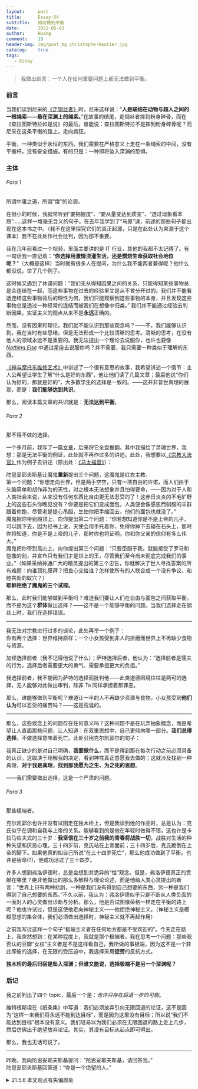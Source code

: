 ```yaml
---
layout:     post
title:      Essay-54
subtitle:   如何做到平衡
date:       2022-05-03
author:     Huang
comment:    19
header-img: img/post_bg_christophe-hautier.jpg
catalog:    true
tags:
   - Essay
---
```


> 我做出断言：一个人在任何重要问题上都无法做到平衡。

### 前言

当我们读到尼采的[《走钢丝者》](https://xn--29s704loyd.com/2022/04/10/Tightrope-Walker/)时，尼采这样说：“**人是联结在动物与超人之间的一根绳索——悬在深渊上的绳索。**”在故事的结尾，走钢丝者摔到粉身碎骨，而在《查拉图斯特拉如是说》的最后，谁能说：查拉图斯特拉不是摔到粉身碎骨呢？而尼采在这条平衡的路上，走向疯狂。

平衡，一种类似于永恒的东西。我们需要在严格意义上走在一条绳索的中间，没有平衡杆，没有安全措施，有的只是：一种即将坠入深渊的恐惧。

### 主体

###### Para 1

所谓中庸之道，所谓“度”的论调。

在很小的时候，我就常听到“要把握度”、“要从量变达到质变”、“透过现象看本质”……这样一堆毫无含义的句子。在去年我学到了“马原”课，前述的那些句子都出现在这本书之中。（我不在这里探究它们的真正起源，只是在此处认为来源于这个课本）我不在此处作社会批判，因为那不重要。

我在几年前看过一个视频，里面主要讲的是 IT 行业，其他的我都不太记得了。有一句话我一直记着：“**你选择用激情浇灌生活，还是燃烧生命获取社会地位呢？**”（大概是这样）当时就有很多人在提问，为什么我不能两者兼得呢？他什么都没说，举了几个例子。

这时候又遇到了休谟问题：“我们无从得知因果之间的关系，只能得知某些事物总是会连结在一起，而这些事物在过去的经验里又是从不曾分开过的。我们并不能看透连结这些事物背后的理性为何，我们只能观察到这些事物的本身，并且发现这些事物总是透过一种经常的连结而被我们在想像中归类。” 我们并不能通过经验去判断因果，实证主义的观点从来不是**永远**正确的。

然而，没有因果和理论，我们就不能认识到那些观念吗？——不，我们能够认识到。我在当时有些思绪，但是无法形成一个比较清晰的思考。清晰的思考，在没有他人的领域永远不是重要的。我无法提出一个理论去说服你，也许也要像 [*Nothing Else*](https://xn--29s704loyd.com/2022/04/29/Nothing-Else/) 中通过星座去说服你吗？并不需要，我只需要一种类似于理解的东西。

[《禅与摩托车维修艺术》](https://book.douban.com/subject/30208077/)中讲述了一个很有意思的故事，我希望讲述一个情节：主人公希望让学生了解“什么是好的东西”，他让他们读了几篇文章；最后他说“你们认为好的，那就是好的”，大多数学生的选择是一致的。——这并非普世真理的展现，而是：**我们能够达到共识**。

那么，阅读本篇文章的共识就是：**无法达到平衡**。

###### Para 2

那不得不做的选择。

一个多月前，我写了一篇[文章](https://xn--29s704loyd.com/2022/03/16/Essay-48/#para-1)，后来将它全盘推翻。其中我描绘了灵魂世界，我想：那是无法平衡的例证，此处就不再作过多的讲述。此处，我想要以[《宗教大法官》](https://huangfeiyu.blogspot.com/2021/08/blog-post.html)作为例子去讲述（原出处：[《马太福音》](https://www.biblegateway.com/passage/?search=%E9%A6%AC%E5%A4%AA%E7%A6%8F%E9%9F%B3%204&version=CSBT)）：

陀思妥耶夫斯基让魔鬼**重新**提出三个问题，这魔鬼是红衣主教。<br/>第一个问题：“你想走向世界，但是两手空空，只有一项自由的许诺，而人们由于头脑简单和胡作非为的天性，对之根本无法想象并且怕得要命，——因为对于人和人类社会来说，从来没有任何东西比自由更无法忍受的了！这赤日炎炎的不毛旷野上的这些石头你瞧见没有？你要是把它们变成面包，人类便会像感恩而驯服的羊群跟着你跑，尽管老是提心吊胆，生怕你把手缩回去，他们的面包也就没了。”<br/>魔鬼把你带到殿顶上，向你提出第二个问题：“你若想知道你是不是上帝的儿子，可以跳下去，因为经书上说，天使会用手托着你，免得你掉下去碰在石头上，那时你将知道，你是不是上帝的儿子，那时你也将证明，你和你父亲的信仰有多么伟大。”<br/>魔鬼把你带到高山上，向你提出第三个问题：“只要臣服于我，就能接受了罗马和恺撒的剑，并宣布只有我们才是世上的王，尽管我们至今尚未彻底完成我们的事业。”（如果采纳神通广大的精灵提出的第三个忠告，你就解决了世人寻找答案的所有难题：向谁顶礼膜拜？把良心交给谁？怎样使所有的人联合成一个没有争议、和睦共处的蚁穴？）<br/><strong>耶稣拒绝了魔鬼的三个试探。</strong>

那么，此时我们能够做到平衡吗？难道我们要让人们在自由与面包之间获取平衡，而不是为这个**群体**做出选择？——这不是一个能够平衡的问题。当我们选择走在钢丝上时，我们在选择错误。

---

我无法对宗教进行过多的谈论，此处再举一个例子：<br/>你有两个选择：世界维持原样；一个小女孩受到非人的折磨而世界上不再缺少食物与资源。

加缪选择前者（我不记得他说了什么）；萨特选择后者，他认为：“选择前者是懦夫的行为，选择后者需要更大的勇气、需要承担更大的负担。”

我选择前者，我不能因为萨特的选择而批判他——此类道德困境往往是两可的选择，无人能够对此做出审判，除非 Ta 同样承担着那罪恶。

那么，谁能够做到平衡呢？难道让一半的人不再缺少资源与食物，小女孩受到**他们认为**可以忍受的痛苦吗？——这是荒诞的。

---

那么，这些观念上的问题存在任何意义吗？这种问题不是在玩弄抽象概念，而是希望让人直面那些问题，让人知道：在双重思想中，自己更倾向哪一部分。**我们总得选择**，不做选择意味着死亡。此处引用克尔凯郭尔的句子：

我真正缺少的是对自己明确，**我要做什么**，而不是得到那在每次行动之前必须具备的认识。这取决于理解我的决定，看到神性真正意愿我去做的；这就涉及找到一种真理，**对于我是真理，找到那我愿为之生、为之死的思想**。

——我们需要做出选择，这是一个严肃的问题。

###### Para 3

那些极端者。

克尔凯郭尔也许并没有试图走在独木桥上，但是我读到他的作品时，总是认为：克氏似乎在调和自我与上帝的关系。能够看到的是他在年轻时做得不错，这也许是卡拉马佐夫式的三十岁：**我坚信在三十岁之前我的青春将战胜一切**，战胜对生活的种种失望和厌恶心理。三十四岁前，克氏站在上帝面前；三十四岁后，克氏跪倒在上帝的脚下。如果他真的如自己所说“在三十四岁死亡”，那么他成功做到了平衡。也许是宿命(?)，他成功活过了三十四岁。

许多人想到弗洛伊德时，总是会想到其诡异的“性”观念。但是，弗洛伊德真正的贡献在哪里？绝非他做出的那么多解释与理论论述，而是他给人类心灵提出的断言：“世界上只有两种悲剧，一种是我们没有得到自己想要的东西，另一种是我们得到了自己想要的东西。”不久以前，我认为：弗洛伊德似乎只是不断从人类负面的一面对人的心灵做出诊断与分析。那么，他是否试图像荣格一样走在平衡的路上呢？他也许试过，但是这使他走向神秘主义——他拒绝神秘主义。（神秘主义是模糊思想的集合体，我们必须做出选择时，神秘主义就不再起作用）

之前我写过这样一个句子“极端主义者在任何地方都是不受欢迎的”。今天走在路上，我突然想到：在某种程度上，我就是那个极端者。我在思考一个问题：那些我否认的豆瓣“女权”主义者是不是这样看自己，我所做的事极端，因为这不是一个非此即彼的选择，在无限的受压迫中，我选择采用**徒劳**的反抗方式。

**独木桥的最后归宿是坠入深渊；但谁又能说，选择极端不是另一个深渊呢？**

### 后记

我之前列出了四个 topic，最后一个是：*也许只存在后退一步的可能*。

维特根斯坦在《纸条集》中写道：我们必须放弃引向无限回退的论证，这不是因为“这样一来我们将永远不能到达目标”，而是因为这里没有目标；所以说“我们不能达到目标”根本没有意义。我们轻易以为我们必须在无限回退的路上走上几步，然后仿佛出于绝望放弃论证。其实，其没有目标从起点即可得出。

那么，我也无话可说了。

---

昨晚，我向陀思妥耶夫斯基提问：“陀思妥耶夫斯基，请回答我。”<br/>陀思妥耶夫斯基回答道：“你是一个绝望的人。”

<details><summary>21.5.6 本文观点有失偏颇处</summary><p>我试图说服自己：精神世界与现实生活不可调和，只能选择其一。然而，我们每个人都身处两个世界中（这不是简单的二元论，而是事实），这两个世界之间并没有什么清晰的界限。<br/>我想：无法达到平衡是正确的，但是并不能以此去阻止我们寻求这个平衡。此前，我在快写完本篇文章时，写下了“谁又能说，选择极端不是另一个深渊呢”。</p><p>这篇文章有些反讽的意味，我讽刺了荣格，却是荣格告诉我：你错了。<strong>很可能我现在正在从另一个方向犯完全相同的错误。</strong></p></details>

